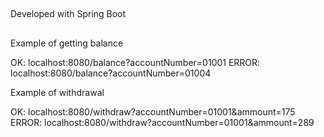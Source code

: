 
##
Developed with Spring Boot
##


Example of getting balance

OK:
localhost:8080/balance?accountNumber=01001
ERROR:
localhost:8080/balance?accountNumber=01004


Example of withdrawal 

OK:
localhost:8080/withdraw?accountNumber=01001&ammount=175
ERROR:
localhost:8080/withdraw?accountNumber=01001&ammount=289